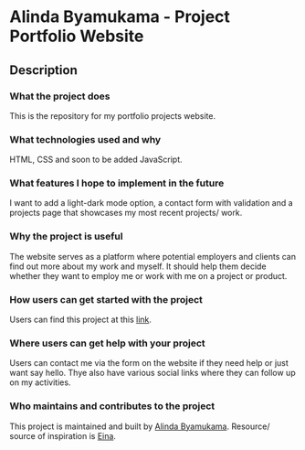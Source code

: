 # Alinda Byamukama - Project Portfolio Website

## Description

### What the project does
This is the repository for my portfolio projects website. 

### What technologies used and why
HTML, CSS and soon to be added JavaScript.

### What features I hope to implement in the future
I want to add a light-dark mode option, a contact form with validation and a projects page that showcases my most recent projects/ work.

### Why the project is useful
The website serves as a platform where potential employers and clients can find out more about my work and myself. It should help them decide whether they want to employ me or work with me on a project or product.

### How users can get started with the project
Users can find this project at this <a href='https://alindabyamukama.netlify.app/' target='_blank'>link</a>.

### Where users can get help with your project
Users can contact me via the form on the website if they need help or just want say hello. Thye also have various social links where they can follow up on my activities.

### Who maintains and contributes to the project
This project is maintained and built by <a href='https://github.com/alindaByamukama/alindaByamukama' target='_blank'>Alinda Byamukama</a>.
Resource/ source of inspiration is <a href='https://www.eina.ca/' title='Einas website'>Eina</a>.